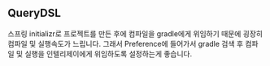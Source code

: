 ## QueryDSL

스프링 initializr로 프로젝트를 만든 후에 컴파일을 gradle에게 위임하기 때문에 굉장히 컴파일 및 실행속도가 느립니다. 그래서 Preference에 들어가서 gradle 검색 후 컴파일 및 실행을 
인텔리제이에게 위임하도록 설정하는게 좋습니다.
